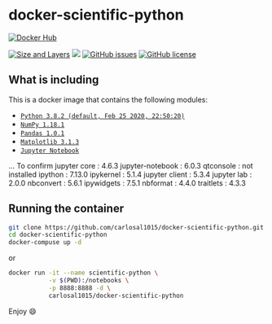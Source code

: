# docker-scientific-python

[![Docker Hub](http://dockeri.co/image/carlosal1015/docker-scientific-python)](https://hub.docker.com/r/carlosal1015/docker-scientific-python)

[![Size and Layers](https://images.microbadger.com/badges/image/carlosal1015/docker-scientific-python.svg)](https://microbadger.com/images/carlosal1015/docker-scientific-python)
[![](https://images.microbadger.com/badges/version/carlosal1015/docker-scientific-python.svg)](https://microbadger.com/images/carlosal1015/docker-scientific-python)
[![GitHub issues](https://img.shields.io/github/issues/carlosal1015/docker-scientific-python.svg)](https://github.com/carlosal1015/docker-scientific-python/issues)
[![GitHub license](https://img.shields.io/github/license/carlosal1015/docker-scientific-python.svg)](https://raw.githubusercontent.com/carlosal1015/docker-scientific-python/master/LICENSE)

## What is including

This is a docker image that contains the following modules:
- [`Python 3.8.2 (default, Feb 25 2020, 22:50:20)`](https://www.python.org/)
- [`NumPy 1.18.1`](https://numpy.org/)
- [`Pandas 1.0.1`](https://pandas.pydata.org/)
- [`Matplotlib 3.1.3`](https://matplotlib.org/)
- [`Jupyter Notebook`](https://jupyter.org/)

... To confirm
jupyter core     : 4.6.3
jupyter-notebook : 6.0.3
qtconsole        : not installed
ipython          : 7.13.0
ipykernel        : 5.1.4
jupyter client   : 5.3.4
jupyter lab      : 2.0.0
nbconvert        : 5.6.1
ipywidgets       : 7.5.1
nbformat         : 4.4.0
traitlets        : 4.3.3

## Running the container

```sh
git clone https://github.com/carlosal1015/docker-scientific-python.git
cd docker-scientific-python
docker-compuse up -d
```
or
```sh
docker run -it --name scientific-python \
           -v $(PWD):/notebooks \
           -p 8888:8888 -d \
           carlosal1015/docker-scientific-python
```

Enjoy :smile: